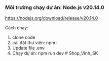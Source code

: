 ### Môi trường chạy dự án: Node.js v20.14.0
https://nodejs.org/download/release/v20.14.0


Cách chạy:
1. clone code
2. cài đặt thư viện: npm i
3. Update file .env
4. Chạy dự án: npm run dev
#   Shop_Vinh_SK 
 
 
